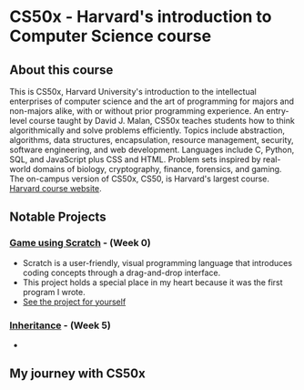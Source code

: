 # CS50x - Harvard's introduction to Computer Science course

## About this course

This is CS50x, Harvard University's introduction to the intellectual enterprises of computer science and the art of programming for majors and non-majors alike, with or without prior programming experience. An entry-level course taught by David J. Malan, CS50x teaches students how to think algorithmically and solve problems efficiently. Topics include abstraction, algorithms, data structures, encapsulation, resource management, security, software engineering, and web development. Languages include C, Python, SQL, and JavaScript plus CSS and HTML. Problem sets inspired by real-world domains of biology, cryptography, finance, forensics, and gaming. The on-campus version of CS50x, CS50, is Harvard's largest course. [Harvard course website](https://pll.harvard.edu/course/cs50-introduction-computer-science).

## Notable Projects

### [Game using Scratch](/Week0) - (Week 0)
  - Scratch is a user-friendly, visual programming language that introduces coding concepts through a drag-and-drop interface.
  - This project holds a special place in my heart because it was the first program I wrote.
  - [See the project for yourself](https://scratch.mit.edu/projects/721329986/)

### [Inheritance](/Week5/inheritance) - (Week 5)
  - 

## My journey with CS50x
